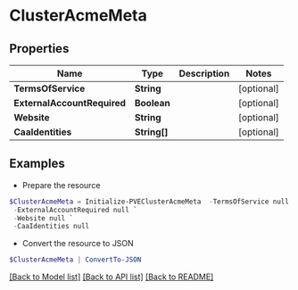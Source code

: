 # ClusterAcmeMeta
## Properties

Name | Type | Description | Notes
------------ | ------------- | ------------- | -------------
**TermsOfService** | **String** |  | [optional] 
**ExternalAccountRequired** | **Boolean** |  | [optional] 
**Website** | **String** |  | [optional] 
**CaaIdentities** | **String[]** |  | [optional] 

## Examples

- Prepare the resource
```powershell
$ClusterAcmeMeta = Initialize-PVEClusterAcmeMeta  -TermsOfService null `
 -ExternalAccountRequired null `
 -Website null `
 -CaaIdentities null
```

- Convert the resource to JSON
```powershell
$ClusterAcmeMeta | ConvertTo-JSON
```

[[Back to Model list]](../README.md#documentation-for-models) [[Back to API list]](../README.md#documentation-for-api-endpoints) [[Back to README]](../README.md)

